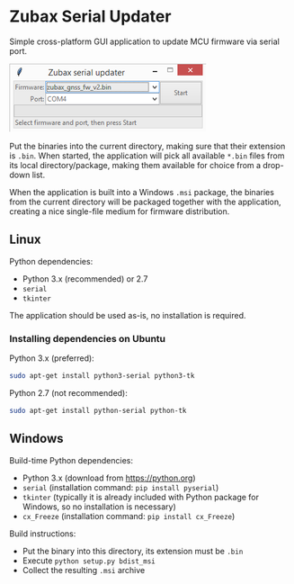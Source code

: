 # Zubax Serial Updater

Simple cross-platform GUI application to update MCU firmware via serial port.

![Screenshot](screenshot.png)

Put the binaries into the current directory, making sure that their extension is `.bin`.
When started, the application will pick all available `*.bin` files from its local directory/package,
making them available for choice from a drop-down list.

When the application is built into a Windows `.msi` package, the binaries from the current directory will be packaged together with the application, creating a nice single-file medium for firmware distribution.

## Linux

Python dependencies:

* Python 3.x (recommended) or 2.7
* `serial`
* `tkinter`

The application should be used as-is, no installation is required.

### Installing dependencies on Ubuntu

Python 3.x (preferred):

```bash
sudo apt-get install python3-serial python3-tk
```

Python 2.7 (not recommended):

```bash
sudo apt-get install python-serial python-tk
```

## Windows

Build-time Python dependencies:

* Python 3.x (download from <https://python.org>)
* `serial` (installation command: `pip install pyserial`)
* `tkinter` (typically it is already included with Python package for Windows, so no installation is necessary)
* `cx_Freeze` (installation command: `pip install cx_Freeze`)

Build instructions:

* Put the binary into this directory, its extension must be `.bin`
* Execute `python setup.py bdist_msi`
* Collect the resulting `.msi` archive
